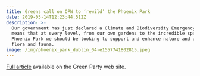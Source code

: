 ```yaml
---
title: Greens call on OPW to ‘rewild’ the Phoenix Park
date: 2019-05-14T12:23:44.512Z
description: >-
  Our government has just declared a Climate and Biodiversity Emergency. That
  means that at every level, from our own gardens to the incredible space of the
  Phoenix Park we should be looking to support and enhance nature and our Irish
  flora and fauna. 
image: /img/phoenix_park_dublin_04-e1557741802815.jpeg
---
```

[Full article](https://www.greenparty.ie/greens-call-on-opw-to-rewild-the-phoenix-park/) available on the Green Party web site.
